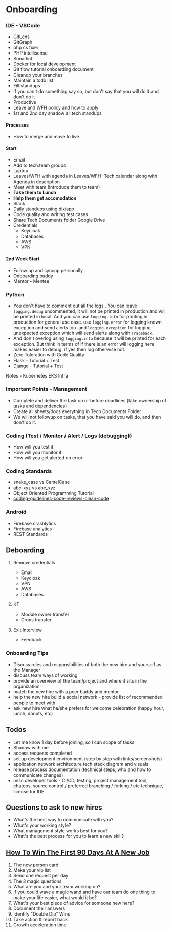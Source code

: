# Onboarding

### IDE - VSCode

- GitLens
- GitGraph
- php cs fixer
- PHP intellisense
- Sonarlint
- Docker for local development
- Git flow tutorial onboarding document
- Cleanup your branches
- Maintain a todo list
- Fill standups
- If you can't do something say so, but don't say that you will do it and don't do it
- Productive
- Leave and WFH policy and how to apply
- 1st and 2nd day shadow all tech standups

#### Processes

- How to merge and move to live

#### Start

- Email
- Add to tech.team groups
- Laptop
- Leaves/WFH with agenda in Leaves/WFH -Tech calendar along with Agenda in description
- Meet with team (Introduce them to team)
- **Take them to Lunch**
- **Help them get accomodation**
- Slack
- Daily standups using dixiapp
- Code quality and writing test cases
- Share Tech Documents folder Google Drive
- Credentials
  - Keycloak
  - Databases
  - AWS
  - VPN

#### 2nd Week Start

- Follow up and syncup personally
- Onboarding buddy
- Mentor - Mentee

### Python

- You don't have to comment out all the logs.. You can leave `logging.debug` uncommented, it will not be printed in production and will be printed in local. And you can use `logging.info` for printing in production for general use case. use `logging.error` for logging known exception and send alerts too. and `logging.exception` for logging unexpected exception which will send alerts along with `Traceback`.
- And don't overlog using `logging.info` because it will be printed for each exception. But think in terms of if there is an error will logging here makes easier to debug. if yes then log otherwise not.
- Zero Toleration with Code Quality
- Flask - Tutorial + Test
- Django - Tutorial + Test

Notes - Kubernetes EKS Infra

### Important Points - Management

- Complete and deliver the task on or before deadlines (take ownership of tasks and dependencies)
- Create all sheets/docs everything in Tech Documents Folder
- We will not followup on tasks, that you have said you will do, and then don't do it.

### Coding (Test / Monitor / Alert / Logs (debugging))

- How will you test it
- How will you monitor it
- How will you get alerted on error

### Coding Standards

- snake_case vs CamelCase
- abc-xyz vs abc_xyz
- Object Oriented Programming Tutorial
- [coding-guidelines-code-reviews-clean-code](computer-science/software-engineering/coding-guidelines-code-reviews-clean-code.md)

### Android

- Firebase crashlytics
- Firebase analytics
- REST Standards

## Deboarding

1. Remove credentials

    - Email
    - Keycloak
    - VPN
    - AWS
    - Databases

2. KT

    - Module owner transfer
    - Crons transfer

3. Exit Interview

    - Feedback

### Onboarding Tips

- Discuss roles and responsibilities of both the new hire and yourself as the Manager
- discuss team ways of working
- provide an overview of the team/project and where it sits in the organization
- match the new hire with a peer buddy and mentor
- help the new hire build a social network - provide list of recommended people to meet with
- ask new hire what he/she prefers for welcome celebration (happy hour, lunch, donuts, etc)

## Todos

- Let me know 1 day before joining, so I can scope of tasks
- Shadow with me
- access requests completed
- set up development environment (step by step with links/screenshots)
- application network architecture tech stack diagram and visuals
- release process documentation (technical steps, who and how to communicate changes)
- misc developer tools - CI/CD, testing, project management tool, chatops, source control / preferred branching / forking / etc technique, license for IDE

## Questions to ask to new hires

- What's the best way to communicate with you?
- What's your working style?
- What management style works best for you?
- What's the best process for you to learn a new skill?

## [How To Win The First 90 Days At A New Job](https://www.linkedin.com/posts/abelcak_how-to-win-the-first-90-days-at-a-new-job-activity-7057701490240450560-wlgm/)

1. The new person card
2. Make your vip list
3. Send one request per day
4. The 3 magic questions
1. What are you and your team working on?
2. If you could wave a magic wand and have our team do one thing to make your life easier, what would it be?
3. What's your best piece of advice for someone new here?
5. Document their answers
6. Identify "Double Dip" Wins
7. Take action & report back
8. Growth acceleration time

